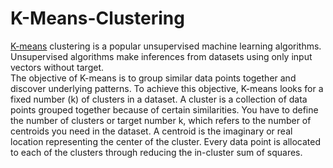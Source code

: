 # K-Means-Clustering
[K-means](https://scikit-learn.org/stable/modules/generated/sklearn.cluster.KMeans.html) clustering is a popular unsupervised machine learning algorithms. Unsupervised algorithms make inferences from datasets using only input vectors without target.  
The objective of K-means is to group similar data points together and discover underlying patterns. To achieve this objective, K-means looks for a fixed number (k) of clusters in a dataset. A cluster is a collection of data points grouped together because of certain similarities. You have to define the number of clusters or target number k, which refers to the number of centroids you need in the dataset. A centroid is the imaginary or real location representing the center of the cluster.
Every data point is allocated to each of the clusters through reducing the in-cluster sum of squares.
